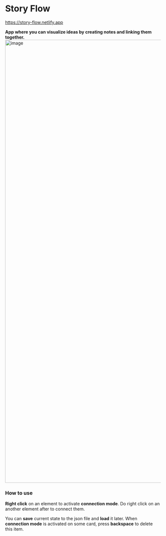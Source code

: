 # Story Flow
https://story-flow.netlify.app

**App where you can visualize ideas by creating notes and linking them together.**
<img width="1432" alt="image" src="https://user-images.githubusercontent.com/53794193/190171668-d7d28db3-3185-4955-b1f3-9ff5328a7130.png">

### How to use
**Right click** on an element to activate **connection mode**.
Do right click on an another element after to connect them.

You can **save** current state to the json file and **load** it later.
When **connection mode** is activated on some card, press **backspace** to
delete this item.

